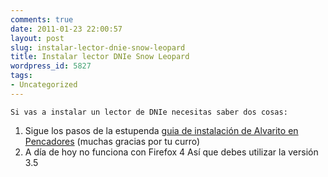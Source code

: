 ```yaml
---
comments: true
date: 2011-01-23 22:00:57
layout: post
slug: instalar-lector-dnie-snow-leopard
title: Instalar lector DNIe Snow Leopard
wordpress_id: 5827
tags:
- Uncategorized
---
```



    Si vas a instalar un lector de DNIe necesitas saber dos cosas:

  1. Sigue los pasos de la estupenda [guia de instalación de Alvarito en Pencadores](http://blog.pencadores.es/2009/11/configuracion-efectiva-del-lector-de.html) (muchas gracias por tu curro)
  2. A día de hoy no funciona con Firefox 4 Así que debes utilizar la versión 3.5


  
